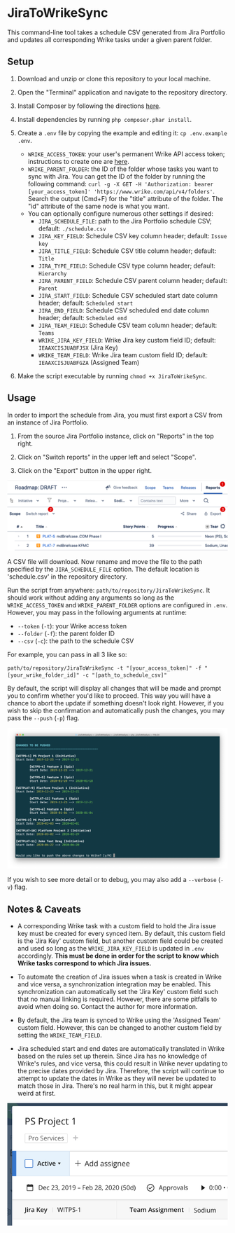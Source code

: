 # JiraToWrikeSync

This command-line tool takes a schedule CSV generated from Jira Portfolio and updates all corresponding Wrike tasks under a given parent folder.

## Setup

1. Download and unzip or clone this repository to your local machine.

2. Open the "Terminal" application and navigate to the repository directory.

3. Install Composer by following the directions [here](https://getcomposer.org/download/).

4. Install dependencies by running `php composer.phar install`.

5. Create a `.env` file by copying the example and editing it: `cp .env.example .env`.
    - `WRIKE_ACCESS_TOKEN`: your user's permanent Wrike API access token; instructions to create one are [here](https://help.wrike.com/hc/en-us/community/posts/211849065-Get-Started-with-Wrike-s-API).
    - `WRIKE_PARENT_FOLDER`: the ID of the folder whose tasks you want to sync with Jira. You can get the ID of the folder by running the following command: `curl -g -X GET -H 'Authorization: bearer [your_access_token]' 'https://www.wrike.com/api/v4/folders'`. Search the output (Cmd+F) for the "title" attribute of the folder. The "id" attribute of the same node is what you want.
    - You can optionally configure numerous other settings if desired:
        - `JIRA_SCHEDULE_FILE`: path to the Jira Portfolio schedule CSV; default: `./schedule.csv`
        - `JIRA_KEY_FIELD`: Schedule CSV key column header; default: `Issue key`
        - `JIRA_TITLE_FIELD`: Schedule CSV title column header; default: `Title`
        - `JIRA_TYPE_FIELD`: Schedule CSV type column header; default: `Hierarchy`
        - `JIRA_PARENT_FIELD`: Schedule CSV parent column header; default: `Parent`
        - `JIRA_START_FIELD`: Schedule CSV scheduled start date column header; default: `Scheduled start`
        - `JIRA_END_FIELD`: Schedule CSV scheduled end date column header; default: `Scheduled end`
        - `JIRA_TEAM_FIELD`: Schedule CSV team column header; default: `Teams`
        - `WRIKE_JIRA_KEY_FIELD`: Wrike Jira key custom field ID; default: `IEAAXCISJUABFJSX` (Jira Key)
        - `WRIKE_TEAM_FIELD`: Wrike Jira team custom field ID; default: `IEAAXCISJUABFGZA` (Assigned Team)
        
6. Make the script executable by running `chmod +x JiraToWrikeSync`.
        
## Usage

In order to import the schedule from Jira, you must first export a CSV from an instance of Jira Portfolio.

1. From the source Jira Portfolio instance, click on "Reports" in the top right.

2. Click on "Switch reports" in the upper left and select "Scope".

3. Click on the "Export" button in the upper right.

![Jira Portfolio Schedule Export](jira-schedule-export.png "Jira Portfolio Schedule Export")

A CSV file will download. Now rename and move the file to the path specified by the `JIRA_SCHEDULE_FILE` option. The default location is 'schedule.csv' in the repository directory.

Run the script from anywhere: `path/to/repository/JiraToWrikeSync`. It should work without adding any arguments so long as the `WRIKE_ACCESS_TOKEN` and `WRIKE_PARENT_FOLDER` options are configured in `.env`. However, you may pass in the following arguments at runtime:
    
- `--token` (`-t`): your Wrike access token
- `--folder` (`-f`): the parent folder ID
- `--csv` (`-c`): the path to the schedule CSV

For example, you can pass in all 3 like so:

```
path/to/repository/JiraToWrikeSync -t "[your_access_token]" -f "[your_wrike_folder_id]" -c "[path_to_schedule_csv]"
```

By default, the script will display all changes that will be made and prompt you to confirm whether you'd like to proceed. This way you will have a chance to abort the update if something doesn't look right. However, if you wish to skip the confirmation and automatically push the changes, you may pass the `--push` (`-p`) flag.

![Confirm Changes](confirm-changes.png "Confirm Changes")

If you wish to see more detail or to debug, you may also add a `--verbose` (`-v`) flag.

## Notes & Caveats

- A corresponding Wrike task with a custom field to hold the Jira issue key must be created for every synced item. By default, this custom field is the 'Jira Key' custom field, but another custom field could be created and used so long as the `WRIKE_JIRA_KEY_FIELD` is updated in `.env` accordingly. **This must be done in order for the script to know which Wrike tasks correspond to which Jira issues.**

- To automate the creation of Jira issues when a task is created in Wrike and vice versa, a synchronization integration may be enabled. This synchronization can automatically set the 'Jira Key' custom field such that no manual linking is required. However, there are some pitfalls to avoid when doing so. Contact the author for more information.

- By default, the Jira team is synced to Wrike using the 'Assigned Team' custom field. However, this can be changed to another custom field by setting the `WRIKE_TEAM_FIELD`.

- Jira scheduled start and end dates are automatically translated in Wrike based on the rules set up therein. Since Jira has no knowledge of Wrike's rules, and vice versa, this could result in Wrike never updating to the precise dates provided by Jira. Therefore, the script will continue to attempt to update the dates in Wrike as they will never be updated to match those in Jira. There's no real harm in this, but it might appear weird at first.

![Wrike Custom Fields](wrike-custom-fields.png "Wrike Custom Fields")